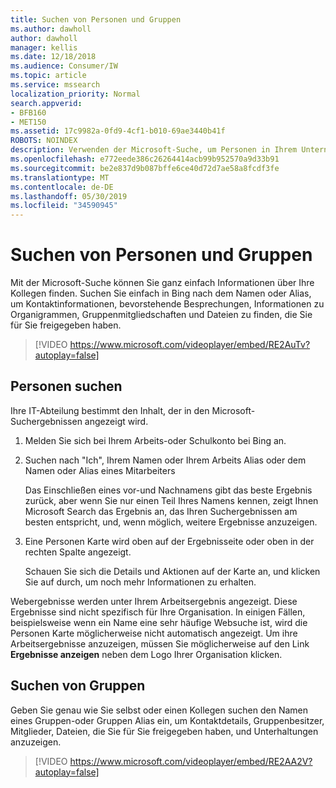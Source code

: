 ```yaml
---
title: Suchen von Personen und Gruppen
ms.author: dawholl
author: dawholl
manager: kellis
ms.date: 12/18/2018
ms.audience: Consumer/IW
ms.topic: article
ms.service: mssearch
localization_priority: Normal
search.appverid:
- BFB160
- MET150
ms.assetid: 17c9982a-0fd9-4cf1-b010-69ae3440b41f
ROBOTS: NOINDEX
description: Verwenden der Microsoft-Suche, um Personen in Ihrem Unternehmen und die Informationen zu finden, die Sie sehen
ms.openlocfilehash: e772eede386c26264414acb99b952570a9d33b91
ms.sourcegitcommit: be2e837d9b087bffe6ce40d72d7ae58a8fcdf3fe
ms.translationtype: MT
ms.contentlocale: de-DE
ms.lasthandoff: 05/30/2019
ms.locfileid: "34590945"
---
```

# <a name="find-people-and-groups"></a>Suchen von Personen und Gruppen

Mit der Microsoft-Suche können Sie ganz einfach Informationen über Ihre Kollegen finden. Suchen Sie einfach in Bing nach dem Namen oder Alias, um Kontaktinformationen, bevorstehende Besprechungen, Informationen zu Organigrammen, Gruppenmitgliedschaften und Dateien zu finden, die Sie für Sie freigegeben haben.
  
> [!VIDEO https://www.microsoft.com/videoplayer/embed/RE2AuTv?autoplay=false]
  
## <a name="find-people"></a>Personen suchen

Ihre IT-Abteilung bestimmt den Inhalt, der in den Microsoft-Suchergebnissen angezeigt wird.
  
1. Melden Sie sich bei Ihrem Arbeits-oder Schulkonto bei Bing an.
    
2. Suchen nach "Ich", Ihrem Namen oder Ihrem Arbeits Alias oder dem Namen oder Alias eines Mitarbeiters
    
    Das Einschließen eines vor-und Nachnamens gibt das beste Ergebnis zurück, aber wenn Sie nur einen Teil Ihres Namens kennen, zeigt Ihnen Microsoft Search das Ergebnis an, das Ihren Suchergebnissen am besten entspricht, und, wenn möglich, weitere Ergebnisse anzuzeigen.
    
3. Eine Personen Karte wird oben auf der Ergebnisseite oder oben in der rechten Spalte angezeigt.
    
    Schauen Sie sich die Details und Aktionen auf der Karte an, und klicken Sie auf durch, um noch mehr Informationen zu erhalten.
    
Webergebnisse werden unter Ihrem Arbeitsergebnis angezeigt. Diese Ergebnisse sind nicht spezifisch für Ihre Organisation. In einigen Fällen, beispielsweise wenn ein Name eine sehr häufige Websuche ist, wird die Personen Karte möglicherweise nicht automatisch angezeigt. Um ihre Arbeitsergebnisse anzuzeigen, müssen Sie möglicherweise auf den Link **Ergebnisse anzeigen** neben dem Logo Ihrer Organisation klicken. 
  
## <a name="find-groups"></a>Suchen von Gruppen

Geben Sie genau wie Sie selbst oder einen Kollegen suchen den Namen eines Gruppen-oder Gruppen Alias ein, um Kontaktdetails, Gruppenbesitzer, Mitglieder, Dateien, die Sie für Sie freigegeben haben, und Unterhaltungen anzuzeigen.
  
> [!VIDEO https://www.microsoft.com/videoplayer/embed/RE2AA2V?autoplay=false]
  

  

